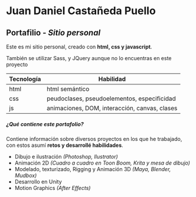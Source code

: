 # Juan Daniel Castañeda Puello
## Portafilio - _Sitio personal_
Este es mi sitio personal, creado con **html, css y javascript**.

También se utilizar Sass, y JQuery aunque no lo encuentras en este proyecto

| Tecnología | Habilidad |
|------------|-----------|
|html        |html semántico|
|css         |peudoclases, pseudoelementos, especificidad|
|js          |animaciones, DOM, interacción, canvas, clases|

##### ¿Qué contiene este portafolio?
Contiene información sobre diversos proyectos en los que he trabajado, con estos asumí **retos y desarrollé habilidades**.
* Dibujo e ilustración _(Photoshop, Ilustrator)_
* Animación 2D _(Cuadro a cuadro en Toon Boom, Krita y mesa de dibujo)_
* Modelado, texturizado, Rigging y Animación 3D _(Maya, Blender, Mudbox)_
* Desarrollo en Unity
* Motion Graphics _(After Effects)_

